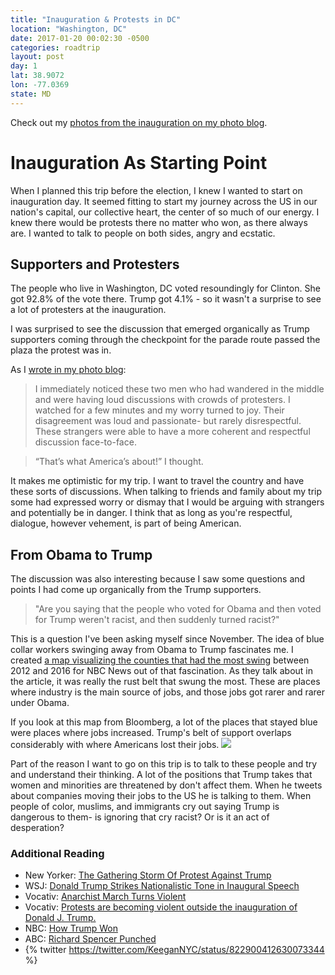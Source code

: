 ```yaml
---
title: "Inauguration & Protests in DC"
location: "Washington, DC"
date: 2017-01-20 00:02:30 -0500
categories: roadtrip
layout: post
day: 1
lat: 38.9072
lon: -77.0369
state: MD
---
```

Check out my [photos from the inauguration on my photo blog](http://ejfox.com/photos/trump-inauguration/).

# Inauguration As Starting Point
<span class="dropcap">W</span>hen I planned this trip before the election, I knew I wanted to start on inauguration day. It seemed fitting to start my journey across the US in our nation's capital, our collective heart, the center of so much of our energy. I knew there would be protests there no matter who won, as there always are. I wanted to talk to people on both sides, angry and ecstatic.

## Supporters and Protesters
The people who live in Washington, DC voted resoundingly for Clinton. She got 92.8% <span class="sparkline" sparkType="pie" values="92,8"></span> of the vote there. Trump got 4.1% <span class="sparkline" sparkType="pie" values="4,96"></span> - so it wasn't a surprise to see a lot of protesters at the inauguration.

I was surprised to see the discussion that emerged organically as Trump supporters coming through the checkpoint for the parade route passed the plaza the protest was in. 

As I [wrote in my photo blog](http://ejfox.com/photos/trump-inauguration/):
> I immediately noticed these two men who had wandered in the middle and were having loud discussions with crowds of protesters. I watched for a few minutes and my worry turned to joy. Their disagreement was loud and passionate- but rarely disrespectful. These strangers were able to have a more coherent and respectful discussion face-to-face. 

> “That’s what America’s about!” I thought.

It makes me optimistic for my trip. I want to travel the country and have these sorts of discussions. When talking to friends and family about my trip some had expressed worry or dismay that I would be arguing with strangers and potentially be in danger. I think that as long as you're respectful, dialogue, however vehement, is part of being American. 

## From Obama to Trump

The discussion was also interesting because I saw some questions and points I had come up organically from the Trump supporters. 

> "Are you saying that the people who voted for Obama and then voted for Trump weren't racist, and then suddenly turned racist?" 

This is a question I've been asking myself since November. The idea of blue collar workers swinging away from Obama to Trump fascinates me. I created [a map visualizing the counties that had the most swing](http://www.nbcnews.com/specials/donald-trump-republican-party/presidency) between 2012 and 2016 for NBC News out of that fascination. As they talk about in the article, it was really the rust belt that swung the most. These are places where industry is the main source of jobs, and those jobs got rarer and rarer under Obama. 

If you look at this map from Bloomberg, a lot of the places that   stayed blue were places where jobs increased. Trump's belt of support overlaps considerably with where Americans lost their jobs.
<img src="https://www.bloomberg.com/graphics/2017-obama-economic-legacy/img/jobGainsLosses.png">

Part of the reason I want to go on this trip is to talk to these people and try and understand their thinking. A lot of the positions that Trump takes that women and minorities are threatened by don't affect them. When he tweets about companies moving their jobs to the US he is talking to them. When people of color, muslims, and immigrants cry out saying Trump is dangerous to them- is ignoring that cry racist? Or is it an act of desperation? 

### Additional Reading
+ New Yorker: [The Gathering Storm Of Protest Against Trump](http://www.newyorker.com/news/news-desk/the-gathering-storm-of-protest-against-trump)
+ WSJ: [Donald Trump Strikes Nationalistic Tone in Inaugural Speech](http://www.wsj.com/articles/donald-trump-strikes-nationalistic-tone-in-inaugural-speech-1484957527)
+ Vocativ: [Anarchist March Turns Violent](https://www.facebook.com/Vocativ/videos/1460003967345167/)
+ Vocativ: [Protests are becoming violent outside the inauguration of Donald J. Trump.](https://www.facebook.com/Vocativ/videos/1459739857371578/)
+ NBC: [How Trump Won](http://www.nbcnews.com/specials/donald-trump-republican-party/presidency)
+ ABC: [Richard Spencer Punched](https://www.facebook.com/abcnews.au/videos/10156091045769988/)
+ {% twitter https://twitter.com/KeeganNYC/status/822900412630073344 %} 